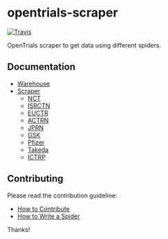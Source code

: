 # opentrials-scraper

[![Travis](https://img.shields.io/travis/opentrials/scraper/master.svg)](https://travis-ci.org/opentrials/scraper)

OpenTrials scraper to get data using different spiders.

## Documentation

- [Warehouse](docs/warehouse.md)
- [Scraper](docs/scraper.md)
  - [NCT](docs/spiders/nct.md)
  - [ISRCTN](docs/spiders/isrctn.md)
  - [EUCTR](docs/spiders/euctr.md)
  - [ACTRN](docs/spiders/actrn.md)
  - [JPRN](docs/spiders/jprn.md)
  - [GSK](docs/spiders/gsk.md)
  - [Pfizer](docs/spiders/pfizer.md)
  - [Takeda](docs/spiders/takeda.md)
  - [ICTRP](docs/spiders/ictrp.md)

## Contributing

Please read the contribution guideline:

- [How to Contribute](CONTRIBUTING.md)
- [How to Write a Spider](docs/spider-guide.md)

Thanks!
